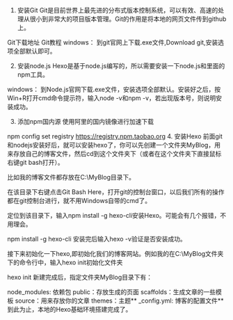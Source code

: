1. 安装Git
Git是目前世界上最先进的分布式版本控制系统，可以有效、高速的处理从很小到非常大的项目版本管理。Git的作用是将本地的网页文件传到github上。

Git下载地址
Git教程
windows： 到git官网上下载.exe文件,Download git,安装选项全部默认即可。

2. 安装node.js
Hexo是基于node.js编写的，所以需要安装一下node.js和里面的npm工具。

windows： 到Node.js官网下载.exe文件，安装选项全部默认。安装好之后，按Win+R打开cmd命令提示符，输入node -v和npm -v，若出现版本号，则说明安装成功。

3. 添加npm国内源
使用阿里的国内镜像进行加速下载

npm config set registry https://registry.npm.taobao.org
4. 安装Hexo
前面git和nodejs安装好后，就可以安装hexo了，你可以先创建一个文件夹MyBlog，用来存放自己的博客文件，然后cd到这个文件夹下（或者在这个文件夹下直接鼠标右键git bash打开）。

比如我的博客文件都存放在C:\MyBlog目录下。

在该目录下右键点击Git Bash Here，打开git的控制台窗口，以后我们所有的操作都在git控制台进行，就不用Windows自带的cmd了。

定位到该目录下，输入npm install -g hexo-cli安装Hexo。可能会有几个报错，不用理会。

npm install -g hexo-cli
安装完后输入hexo -v验证是否安装成功。

接下来初始化一下hexo,即初始化我们的博客网站。例如我的在C:\MyBlog文件夹下的命令行中，输入hexo init初始化文件夹

hexo init
新建完成后，指定文件夹MyBlog目录下有：

node_modules: 依赖包
public：存放生成的页面
scaffolds：生成文章的一些模板
source：用来存放你的文章
themes：主题**
_config.yml: 博客的配置文件**
到此为止，本地的Hexo基础环境搭建完成了。
